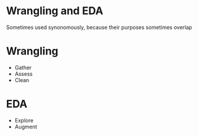 # Wrangling and EDA
Sometimes used synonomously, because their purposes sometimes overlap

# Wrangling
 * Gather
 * Assess
 * Clean
 
# EDA
 * Explore 
 * Augment
 